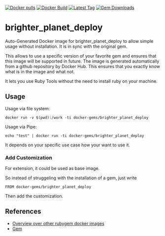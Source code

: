 [![Docker pulls](https://img.shields.io/docker/pulls/rubygem/brighter_planet_deploy.svg)](https://hub.docker.com/r/rubygem/brighter_planet_deploy/)
[![Docker Build](https://img.shields.io/docker/automated/rubygem/brighter_planet_deploy.svg)](https://hub.docker.com/r/rubygem/brighter_planet_deploy/)
[![Latest Tag](https://img.shields.io/github/tag/docker-rubygem/brighter_planet_deploy.svg)](https://hub.docker.com/r/rubygem/brighter_planet_deploy/)
[![Gem Downloads](https://img.shields.io/gem/dt/brighter_planet_deploy.svg)](https://rubygems.org/gems/brighter_planet_deploy/)
# brighter_planet_deploy

Auto-Generated Docker image for brighter_planet_deploy to allow simple usage without installation.
It is in sync with the original gem.

This allows to use a specific version of your favorite gem and ensures that this image will be supported in future.
The image is generated automatically from a github repository by Docker Hub.
This ensures that you exactly know what is in the image and what not.

It lets you use Ruby Tools without the need to install ruby on your machine.

## Usage

Usage via file system:

`docker run -v $(pwd):/work -ti docker-gems/brighter_planet_deploy`

Usage via Pipe:

`echo "test" | docker run -ti docker-gems/brighter_planet_deploy`

It depends on your specific use case how your want to use it.

### Add Customization

For extension, it could be used as base image.

So instead of struggeling with the installation of a gem, just write

`FROM docker-gems/brighter_planet_deploy`

Then add the customization.

## References

 - [Overview over other rubygem docker images](https://github.com/thinkbot/docker-rubygem)
 - [Gem](https://rubygems.org/gems/brighter_planet_deploy/)
